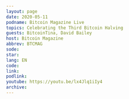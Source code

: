 ```yaml
---
layout: page
date: 2020-05-11
podname: Bitcoin Magazine Live
topics: Celebrating the Third Bitcoin Halving
guests: BitcoinTina, David Bailey
host: Bitcoin Magazine
abbrev: BTCMAG
sode: 
star: 
lang: EN
code: 
link: 
podlink: 
youtube: https://youtu.be/lx4Jlq1iIy4
archive: 
---
```

